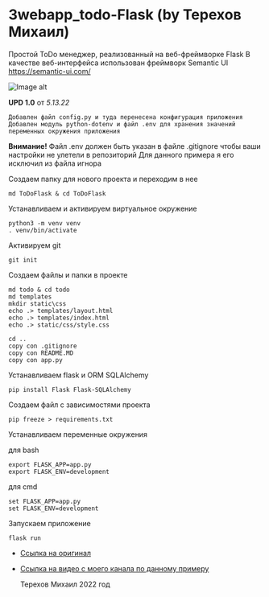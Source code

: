 # 3webapp_todo-Flask (by Терехов Михаил)

Простой ToDo менеджер, реализованный на веб-фреймворке Flask
В качестве веб-интерфейса использован фреймворк Semantic UI https://semantic-ui.com/

![Image alt](https://sun9-87.userapi.com/s/v1/ig2/qoOIVsuNQnj2xPLBAtjqlJAA2V8widKcpeGjC8bwy3qCKQ_JAQsQFUwLkc31mSQaYNIun91Pw8QDfPeworrJ_xk1.jpg?size=1280x827&quality=96&type=album)

**UPD 1.0**  от  _5.13.22_

    Добавлен файл config.py и туда перенесена конфигурация приложения
    Добавлен модуль python-dotenv и файл .env для хранения значений переменных окружения приложения
    


**Внимание!** 
Файл .env должен быть указан в файле .gitignore чтобы ваши настройки не улетели в репозиторий
Для данного примера я его исключил из файла игнора




Создаем папку для нового проекта и переходим в нее

    md ToDoFlask & cd ToDoFlask

Устанавливаем и активируем виртуальное окружение

    python3 -m venv venv
    . venv/bin/activate


Активируем git
    
    git init


Создаем файлы и папки в проекте
    
    md todo & cd todo
    md templates
    mkdir static\css
    echo .> templates/layout.html
    echo .> templates/index.html
    echo .> static/css/style.css

    cd ..
    copy con .gitignore
    copy con README.MD
    copy con app.py


Устанавливаем flask и ORM SQLAlchemy

    pip install Flask Flask-SQLAlchemy


Создаем файл с зависимостями проекта

    pip freeze > requirements.txt


Устанавливаем переменные окружения 
    
для bash

    export FLASK_APP=app.py
    export FLASK_ENV=development

для cmd

    set FLASK_APP=app.py
    set FLASK_ENV=development


Запускаем приложение
    
    flask run




- [Ссылка на оригинал](https://youtu.be/3vfum74ggHE)
- [Ссылка на видео с моего канала по данному примеру](https://youtu.be/dsI_a63pFws) 
    
    Терехов Михаил 2022 год
